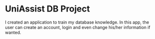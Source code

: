 # UniAssist DB Project
I created an application to train my database knowledge. In this app, the user can create an account, login and even change his/her information if wanted.
